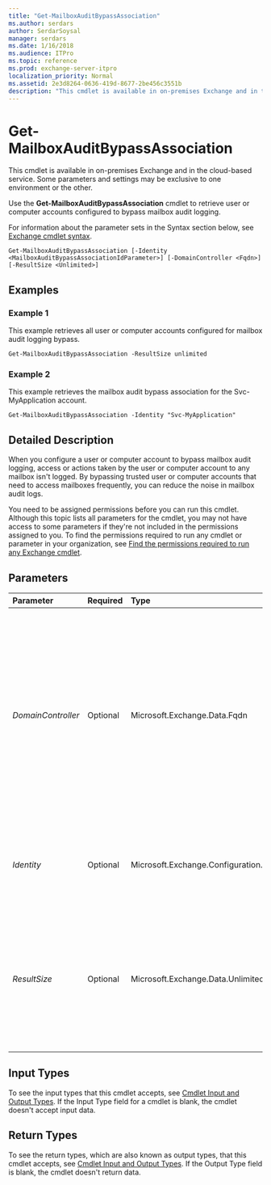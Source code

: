 ```yaml
---
title: "Get-MailboxAuditBypassAssociation"
ms.author: serdars
author: SerdarSoysal
manager: serdars
ms.date: 1/16/2018
ms.audience: ITPro
ms.topic: reference
ms.prod: exchange-server-itpro
localization_priority: Normal
ms.assetid: 2e3d8264-0636-419d-8677-2be456c3551b
description: "This cmdlet is available in on-premises Exchange and in the cloud-based service. Some parameters and settings may be exclusive to one environment or the other."
---
```


# Get-MailboxAuditBypassAssociation

This cmdlet is available in on-premises Exchange and in the cloud-based service. Some parameters and settings may be exclusive to one environment or the other. 
  
Use the **Get-MailboxAuditBypassAssociation** cmdlet to retrieve user or computer accounts configured to bypass mailbox audit logging.
  
For information about the parameter sets in the Syntax section below, see [Exchange cmdlet syntax](https://technet.microsoft.com/library/bb123552.aspx). 
  
```
Get-MailboxAuditBypassAssociation [-Identity <MailboxAuditBypassAssociationIdParameter>] [-DomainController <Fqdn>] [-ResultSize <Unlimited>]

```

## Examples
<a name="Examples"> </a>

### Example 1

This example retrieves all user or computer accounts configured for mailbox audit logging bypass.
  
```
Get-MailboxAuditBypassAssociation -ResultSize unlimited
```

### Example 2

This example retrieves the mailbox audit bypass association for the Svc-MyApplication account.
  
```
Get-MailboxAuditBypassAssociation -Identity "Svc-MyApplication"
```

## Detailed Description
<a name="DetailedDescription"> </a>

When you configure a user or computer account to bypass mailbox audit logging, access or actions taken by the user or computer account to any mailbox isn't logged. By bypassing trusted user or computer accounts that need to access mailboxes frequently, you can reduce the noise in mailbox audit logs.
  
You need to be assigned permissions before you can run this cmdlet. Although this topic lists all parameters for the cmdlet, you may not have access to some parameters if they're not included in the permissions assigned to you. To find the permissions required to run any cmdlet or parameter in your organization, see [Find the permissions required to run any Exchange cmdlet](https://technet.microsoft.com/library/mt432940.aspx).
  
## Parameters
<a name="DetailedDescription"> </a>

|**Parameter**|**Required**|**Type**|**Description**|
|:-----|:-----|:-----|:-----|
| _DomainController_ <br/> |Optional  <br/> |Microsoft.Exchange.Data.Fqdn  <br/> |This parameter is available only in on-premises Exchange.  <br/> The _DomainController_ parameter specifies the domain controller that's used by this cmdlet to read data from or write data to Active Directory. You identify the domain controller by its fully qualified domain name (FQDN). For example, `dc01.contoso.com`.  <br/> |
| _Identity_ <br/> |Optional  <br/> |Microsoft.Exchange.Configuration.Tasks.MailboxAuditBypassAssociationIdParameter  <br/> |The _Identity_ parameter specifies a user or computer account to retrieve audit logging bypass association for. <br/> |
| _ResultSize_ <br/> |Optional  <br/> |Microsoft.Exchange.Data.Unlimited  <br/> |The _ResultSize_ parameter specifies the maximum number of results to return. If you want to return all requests that match the query, use `unlimited` for the value of this parameter. The default value is `1000`.  <br/> |
   
## Input Types
<a name="InputTypes"> </a>

To see the input types that this cmdlet accepts, see [Cmdlet Input and Output Types](http://go.microsoft.com/fwlink/p/?linkId=616387). If the Input Type field for a cmdlet is blank, the cmdlet doesn't accept input data. 
  
## Return Types
<a name="ReturnTypes"> </a>

To see the return types, which are also known as output types, that this cmdlet accepts, see [Cmdlet Input and Output Types](http://go.microsoft.com/fwlink/p/?linkId=616387). If the Output Type field is blank, the cmdlet doesn't return data. 
  

